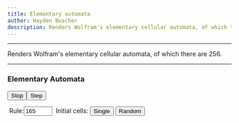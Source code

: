 ```yaml
---
title: Elementary automata
author: Hayden Buscher
description: Renders Wolfram's elementary cellular automata, of which there are 256.
---
```


<div class="border header">
<hr>
<p>Renders Wolfram's elementary cellular automata, of which there are 256.
</p>
<hr>
</div>

### Elementary Automata
<div class="margins"><canvas id="myCanvas" width="511" height="511" style="background-color:white"></canvas></div>

<button id='toggleRun' type="button" onclick=toggleRun()>Stop</button><button type="button" onclick=step()>Step</button>
<p style="line-height:0;display:inline">&nbspRule:</p><input id="rule" type="number" value="165" max="255" min="0" onchange=setRule()>
<p style="line-height:0;display:inline">&nbspInitial cells:</p>
<button type="button" onclick=point()>Single</button>
<button id='toolButton' type="button" onclick=rand()>Random</button>

<script type="text/javascript" src='/files/js/automata/elementary.js'></script>